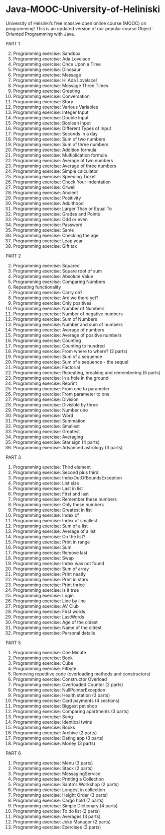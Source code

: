 # Java-MOOC-University-of-Heliniski

University of Helsinki’s free massive open online course (MOOC) on programming! This is an updated version of our popular course Object-Oriented Programming with Java.

PART 1

2. Programming exercise: Sandbox
1. Programming exercise: Ada Lovelace
2. Programming exercise: Once Upon a Time
3. Programming exercise: Dinosaur
1. Programming exercise: Message
2. Programming exercise: Hi Ada Lovelace!
3. Programming exercise: Message Three Times
4. Programming exercise: Greeting
5. Programming exercise: Conversation
6. Programming exercise: Story
2. Programming exercise: Various Variables
3. Programming exercise: Integer Input
4. Programming exercise: Double Input
5. Programming exercise: Boolean Input
6. Programming exercise: Different Types of Input
1. Programming exercise: Seconds in a day
4. Programming exercise: Sum of two numbers
5. Programming exercise: Sum of three numbers
6. Programming exercise: Addition formula
7. Programming exercise: Multiplication formula
8. Programming exercise: Average of two numbers
9. Programming exercise: Average of three numbers
11. Programming exercise: Simple calculator
1. Programming exercise: Speeding Ticket
2. Programming exercise: Check Your Indentation
3. Programming exercise: Orwell
4. Programming exercise: Ancient
5. Programming exercise: Positivity
6. Programming exercise: Adulthood
7. Programming exercise: Larger Than or Equal To
8. Programming exercise: Grades and Points
9. Programming exercise: Odd or even
10. Programming exercise: Password
11. Programming exercise: Same
12. Programming exercise: Checking the age
13. Programming exercise: Leap year
14. Programming exercise: Gift tax


PART 2
 
2. Programming exercise: Squared
3. Programming exercise: Square root of sum
5. Programming exercise: Absolute Value
6. Programming exercise: Comparing Numbers
2. Repeating functionality
1. Programming exercise: Carry on?
2. Programming exercise: Are we there yet?
4. Programming exercise: Only positives
5. Programming exercise: Number of Numbers
6. Programming exercise: Number of negative numbers
7. Programming exercise: Sum of Numbers
8. Programming exercise: Number and sum of numbers
9. Programming exercise: Average of numbers
10. Programming exercise: Average of positive numbers
2. Programming exercise: Counting
3. Programming exercise: Counting to hundred
4. Programming exercise: From where to where? (2 parts)
5. Programming exercise: Sum of a sequence
6. Programming exercise: Sum of a sequence - the sequel
7. Programming exercise: Factorial
8. Programming exercise: Repeating, breaking and remembering (5 parts)
1. Programming exercise: In a hole in the ground
2. Programming exercise: Reprint
4. Programming exercise: From one to parameter
5. Programming exercise: From parameter to one
6. Programming exercise: Division
7. Programming exercise: Divisible by three
9. Programming exercise: Number uno
10. Programming exercise: Word
13. Programming exercise: Summation
14. Programming exercise: Smallest
15. Programming exercise: Greatest
16. Programming exercise: Averaging
17. Programming exercise: Star sign (4 parts)
18. Programming exercise: Advanced astrology (3 parts)

PART 3

1. Programming exercise: Third element
2. Programming exercise: Second plus third
3. Programming exercise: IndexOutOfBoundsException
5. Programming exercise: List size
6. Programming exercise: Last in list
7. Programming exercise: First and last
8. Programming exercise: Remember these numbers
9. Programming exercise: Only these numbers
10. Programming exercise: Greatest in list
11. Programming exercise: Index of
12. Programming exercise: Index of smallest
13. Programming exercise: Sum of a list
14. Programming exercise: Average of a list
17. Programming exercise: On the list?
18. Programming exercise: Print in range
19. Programming exercise: Sum
20. Programming exercise: Remove last
2. Programming exercise: Swap
3. Programming exercise: Index was not found
4. Programming exercise: Sum of array
5. Programming exercise: Print neatly
6. Programming exercise: Print in stars
1. Programming exercise: Print thrice
2. Programming exercise: Is it true
3. Programming exercise: Login
4. Programming exercise: Line by line
5. Programming exercise: AV Club
6. Programming exercise: First words
7. Programming exercise: LastWords
8. Programming exercise: Age of the oldest
9. Programming exercise: Name of the oldest
10. Programming exercise: Personal details


PART 5
1. Programming exercise: One Minute
2. Programming exercise: Book
3. Programming exercise: Cube
4. Programming exercise: Fitbyte
2. Removing repetitive code (overloading methods and constructors)
2. Programming exercise: Constructor Overload
4. Programming exercise: Overloaded Counter (2 parts)
1. Programming exercise: NullPointerException
2. Programming exercise: Health station (3 parts)
3. Programming exercise: Card payments (4 sections)
4. Programming exercise: Biggest pet shop
5. Programming exercise: Comparing apartments (3 parts)
6. Programming exercise: Song
7. Programming exercise: Identical twins
8. Programming exercise: Books
9. Programming exercise: Archive (2 parts)
10. Programming exercise: Dating app (3 parts)
11. Programming exercise: Money (3 parts)

PART 6

1. Programming exercise: Menu (3 parts)
2. Programming exercise: Stack (2 parts)
3. Programming exercise: MessagingService
4. Programming exercise: Printing a Collection
5. Programming exercise: Santa's Workshop (2 parts)
6. Programming exercise: Longest in collection
7. Programming exercise: Height Order (3 parts)
8. Programming exercise: Cargo hold (7 parts)
1. Programming exercise: Simple Dictionary (4 parts)
2. Programming exercise: To do list (2 parts)
3. Programming exercise: Averages (3 parts)
4. Programming exercise: Joke Manager (2 parts)
1. Programming exercise: Exercises (2 parts)
